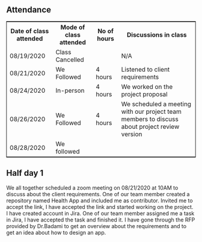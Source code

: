## Attendance
<table style="width:100%;border: 1px solid black;">
<tr>
<th>Date of class attended</th>	
<th>Mode of class attended</th>
<th>No of hours</th>
<th>Discussions in class</th>
</tr>
<tr>
<td>08/19/2020</td>
<td>Class Cancelled</td>
<td> </td>
<td>N/A</td>
</tr>
<tr>
<td>08/21/2020</td>
<td>We Followed</td>
<td> 4 hours</td>  
<td>Listened to client requirements</td> 
</tr>
<tr>
<td>08/24/2020</td>
<td>In-person</td>
<td> 4 hours</td>
<td>We worked on the project proposal</td>
</tr>
<tr>
<td>08/26/2020</td>
<td>We Followed</td>
<td> 4 hours</td>
<td>We scheduled a meeting with our project team members to discuss about project review version</td>
</tr>
<tr>
<td>08/28/2020</td>
<td>We followed</td>
<td> </td>
<td> </td>
</tr>
</table>

## Half day 1
We all together scheduled a zoom meeting on 08/21/2020 at 10AM to discuss about the client requirements. One of our team member created a repository named Health App and included me as contributor. Invited me to accept the link, I have accepted the link and started working on the project.
I have created account in Jira. One of our team member assigned me a task in Jira, I have accepted the task and finished it.
I have gone through the RFP provided by Dr.Badami to get an overview about the requirements and to get an idea about how to design an app.

